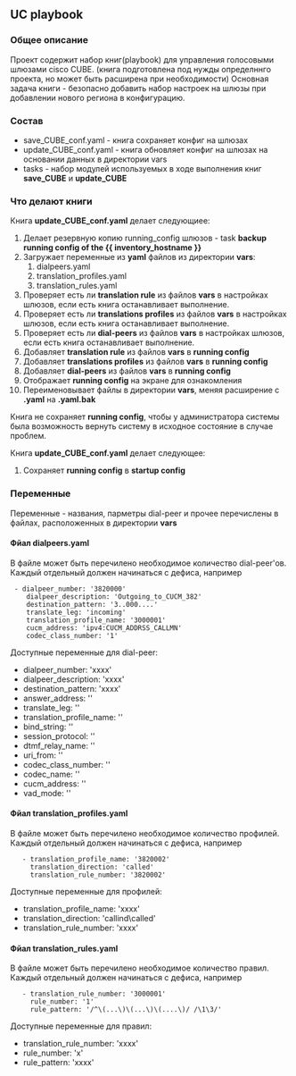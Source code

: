 ## UC playbook

### Общее описание

Проект содержит набор книг(playbook) для управления голосовыми шлюзами cisco CUBE. (книга подготовлена под нужды определннго проекта, но может быть расширена при необходимости)
Основная задача книги - безопасно добавить набор настроек на шлюзы при добавлении нового региона в конфигурацию.

### Состав

 - save_CUBE_conf.yaml - книга сохраняет конфиг на шлюзах
 - update_CUBE_conf.yaml - книга обновляет конфиг на шлюзах на основании данных в директории vars
 - tasks - набор модулей используемых в ходе выполнения книг **save_CUBE** и **update_CUBE**
 
### Что делают книги

 Книга **update_CUBE_conf.yaml** делает следующиее:
 
 1. Делает резервную копию running_config шлюзов - task **backup running config of the {{ inventory_hostname }}**
 1. Загружает переменные из **yaml** файлов из директории **vars**:
    1. dialpeers.yaml
    1. translation_profiles.yaml
    1. translation_rules.yaml
 1. Проверяет есть ли **translation rule** из файлов **vars** в настройках шлюзов, если есть книга останавливает выполнение.
 1. Проверяет есть ли **translations profiles** из файлов **vars** в настройках шлюзов, если есть книга останавливает выполнение.
 1. Проверяет есть ли **dial-peers** из файлов **vars** в настройках шлюзов, если есть книга останавливает выполнение.
 1. Добавляет **translation rule** из файлов **vars** в **running config**
 1. Добавляет **translations profiles** из файлов **vars** в **running config**
 1. Добавляет **dial-peers** из файлов **vars** в **running config**
 1. Отображает **running config** на экране для ознакомления
 1. Переименовывает файлы в директории **vars**, меняя расширение с **.yaml** на **.yaml.bak**
 
 Книга не сохраняет **running config**, чтобы у администратора системы была возможность вернуть систему в исходное состояние в случае проблем.
 
 Книга **update_CUBE_conf.yaml** делает следующее:
 
 1. Сохраняет **running config** в **startup config**
 
 ### Переменные
 
 Переменные - названия, парметры dial-peer и прочее перечислены в файлах, расположенных в директории **vars**
 
 #### Фйал dialpeers.yaml
 
 В файле может быть перечилено необходимое количество dial-peer'ов. Каждый отдельный должен начинаться с дефиса, например
 
     - dialpeer_number: '3820000'
        dialpeer_description: 'Outgoing_to_CUCM_382'
        destination_pattern: '3..000....'
        translate_leg: 'incoming'
        translation_profile_name: '3000001'
        cucm_address: 'ipv4:CUCM_ADDRSS_CALLMN'
        codec_class_number: '1'

 Доступные переменные для dial-peer:
 
 - dialpeer_number: 'xxxx'
 - dialpeer_description: 'xxxx'
 - destination_pattern: 'xxxx'
 - answer_address: ''
 - translate_leg: ''
 - translation_profile_name: ''
 - bind_string: ''
 - session_protocol: ''
 - dtmf_relay_name: ''
 - uri_from: ''
 - codec_class_number: ''
 - codec_name: ''
 - cucm_address: ''
 - vad_mode: ''
 
 
  #### Фйал translation_profiles.yaml
  
  В файле может быть перечилено необходимое количество профилей. Каждый отдельный должен начинаться с дефиса, например
  
       - translation_profile_name: '3820002'
         translation_direction: 'called'
         translation_rule_number: '3820002'
         
  Доступные переменные для профилей:
  
 - translation_profile_name: 'xxxx'
 - translation_direction: 'callind\called'
 - translation_rule_number: 'xxxx'
 
 #### Фйал translation_rules.yaml
 
 В файле может быть перечилено необходимое количество правил. Каждый отдельный должен начинаться с дефиса, например
 
       - translation_rule_number: '3000001'
         rule_number: '1'
         rule_pattern: '/^\(...\)\(...\)\(....\)/ /\1\3/'
         
  Доступные переменные для правил:
  
 - translation_rule_number: 'xxxx'
 - rule_number: 'x'
 - rule_pattern: 'xxxx'